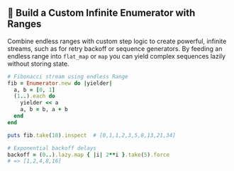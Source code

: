 ## 🔄 Build a Custom Infinite Enumerator with Ranges
Combine endless ranges with custom step logic to create powerful, infinite streams, such as for retry backoff or sequence generators. By feeding an endless range into `flat_map` or `map` you can yield complex sequences lazily without storing state.

```ruby
# Fibonacci stream using endless Range
fib = Enumerator.new do |yielder|
  a, b = [0, 1]
  (1..).each do
    yielder << a
    a, b = b, a + b
  end
end

puts fib.take(10).inspect  # [0,1,1,2,3,5,8,13,21,34]

# Exponential backoff delays
backoff = (0..).lazy.map { |i| 2**i }.take(5).force
# => [1,2,4,8,16]
```